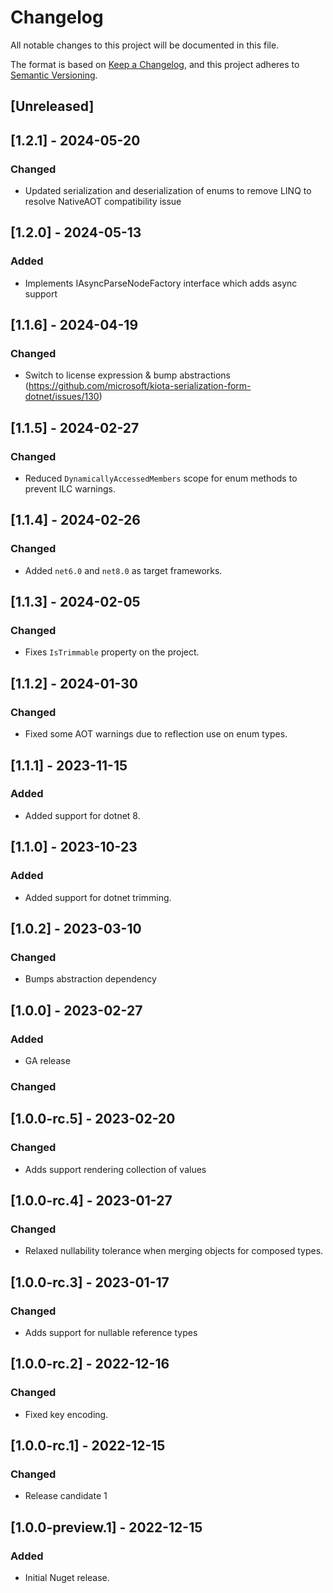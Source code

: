 # Changelog

All notable changes to this project will be documented in this file.

The format is based on [Keep a Changelog](https://keepachangelog.com/en/1.0.0/),
and this project adheres to [Semantic Versioning](https://semver.org/spec/v2.0.0.html).

## [Unreleased]

## [1.2.1] - 2024-05-20

### Changed

- Updated serialization and deserialization of enums to remove LINQ to resolve NativeAOT compatibility issue

## [1.2.0] - 2024-05-13

### Added

- Implements IAsyncParseNodeFactory interface which adds async support

## [1.1.6] - 2024-04-19

### Changed

- Switch to license expression & bump abstractions (https://github.com/microsoft/kiota-serialization-form-dotnet/issues/130)

## [1.1.5] - 2024-02-27

### Changed

- Reduced `DynamicallyAccessedMembers` scope for enum methods to prevent ILC warnings.

## [1.1.4] - 2024-02-26

### Changed

- Added `net6.0` and `net8.0` as target frameworks.

## [1.1.3] - 2024-02-05

### Changed

- Fixes `IsTrimmable` property on the project.

## [1.1.2] - 2024-01-30

### Changed

- Fixed some AOT warnings due to reflection use on enum types.

## [1.1.1] - 2023-11-15

### Added

- Added support for dotnet 8.

## [1.1.0] - 2023-10-23

### Added

- Added support for dotnet trimming.

## [1.0.2] - 2023-03-10

### Changed

- Bumps abstraction dependency

## [1.0.0] - 2023-02-27

### Added

- GA release

### Changed

## [1.0.0-rc.5] - 2023-02-20

### Changed

- Adds support rendering collection of values

## [1.0.0-rc.4] - 2023-01-27

### Changed

- Relaxed nullability tolerance when merging objects for composed types.

## [1.0.0-rc.3] - 2023-01-17

### Changed

- Adds support for nullable reference types

## [1.0.0-rc.2] - 2022-12-16

### Changed

- Fixed key encoding.

## [1.0.0-rc.1] - 2022-12-15

### Changed

- Release candidate 1

## [1.0.0-preview.1] - 2022-12-15

### Added

- Initial Nuget release.
